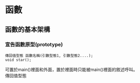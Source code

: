 # 函數

## 函數的基本架構

### 宣告函數原型(prototype)
```
傳回值型態 函數名稱(引數型態1, 引數型態2....);
void star();
```
可置於main()裡面和外面，置於裡面時只能被main()裡面的敘述呼叫。  
傳回值型態
